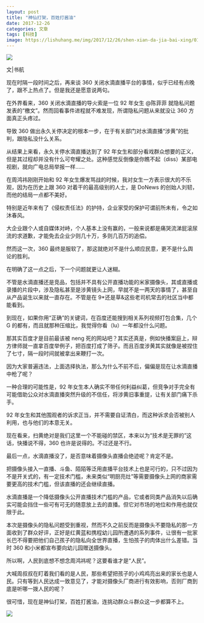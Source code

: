 ```yaml
---
layout: post
title: "神仙打架，百姓打酱油"
date: 2017-12-26
categories: 文章
tags: [科技]
image: https://lishuhang.me/img/2017/12/26/shen-xian-da-jia-bai-xing/01.jpg
---
```


![](http://mmbiz.qpic.cn/mmbiz_jpg/AdRKyBVLoHLVCIiaJV2Bic5ogSjyuhk0SobqZXhVz8GBvaJID4tYA3BURibJMh71H4sZIRKEAibssF5jwqwWCmM96Q/0?wx_fmt=jpeg)

文|书航

现在时隔一段时间之后，再来谈 360 关闭水滴直播平台的事情，似乎已经有点晚了，跟不上热点了。但是我还是愿意说两句。

在外界看来，360 关闭水滴直播的导火索是一位 92 年女生 @陈菲菲 就隐私问题发表的“檄文”。然而回看事件进程就不难发现，所谓隐私问题从来就没让 360 方面真正头疼过。

导致 360 做出永久关停决定的根本一步，在于有关部门对水滴直播“涉黄”的批判，跟隐私没什么关系。

从结果上来看，永久关停水滴直播达到了 92 年女生和部分看戏群众想要的正义，但是其过程却并没有什么可夸耀之处。这种感觉反倒像是你瞧不起（diss）某部电视剧，就向广电总局举报一样……

在周鸿祎刚刚开始和 92 年女生爆发骂战的时候，我对女生一方表示很大的不乐观，因为在历史上跟 360 对着干的最高级别的人士，是 DoNews 的创始人刘韧，而他的结局一点都不美好。

特别是近年来有了《侵权责任法》的护持，企业家受的保护可谓前所未有，令之如沐春风。

大企业跟个人或自媒体对峙，个人基本上没有赢的，一般来说都是痛哭流涕屁滚尿流的求道歉，才能免去企业少则几十万，多则几百万的追偿。

然而这一次，360 最终是服软了，那这就绝对不是什么顺应民意，更不是什么舆论的胜利。

在明确了这一点之后，下一个问题就更让人迷糊。

不管是水滴直播还是竞品，包括并不具有公开直播功能的米家摄像头，其或直播或录播的片段中，涉及隐私甚至是涉黄镜头上网，早就不是一两天的事情了，甚至自从产品诞生以来就一直存在。不管是在 9*还是草&这些老司机常去的社区当中都能看到。

到现在，如果你用“正确”的关键词，在百度还能搜到相关系列视频打包合集，几个 G 的都有，而且就那种压缩比，我觉得你看（lu）一年都没什么问题。

那其实百度才是目前最该被 neng 死的网站吧？其实还真是，例如快播案庭上，辩方律师就一直拿百度举例子，把百度打成了筛子。而且百度涉黄其实就像是被捏住了七寸，隔一段时间就被拿出来鞭打一次。

因为大家普遍违法，上面选择执法，那么为什么不前不后，偏偏是现在让水滴直播中枪了呢？

一种合理的可能性是，92 年女生本人确实不带任何利益纠葛，但竞争对手完全有可能借助公众对水滴直播突然升级的不信任，将涉黄旧事重提，让有关部门痛下杀手。

92 年女生和其他围观者的诉求正当，并不需要自证清白，而这种诉求会否被别人利用，也与他们的本意无关。

现在看来，扫黄绝对是我们这里一个不能碰的禁区，本来以为“技术是无罪的”这话，快播说不得，360 也许是说得的。不过还是不行。

最后一点，水滴直播没了，是否意味着摄像头直播会绝迹呢？肯定不是。

把摄像头接入一直播、斗鱼、陌陌等泛用直播平台技术上也是可行的，只不过因为不是开关式的，有一定技术门槛，未来类似“明厨亮灶”等需要摄像头上网的商家需要更高的技术门槛，但该直播的还会继续直播。

水滴直播是一个降低摄像头公开直播技术门槛的产品，它或者同类产品消失以后确实可能会挡住一些可有可无的随意放上去的直播。但它对市场的地位和作用也就仅限于此。

本次是摄像头的隐私问题受到重视，然而不久之前反而是摄像头不要隐私的那一方面收到了群众好评，正好是红黄蓝和携程幼儿园所遭遇的系列事件，让很有一批家长巴不得要把他们自己孩子的隐私向全世界直播，生怕孩子的肉体出什么差错。当时 360 和小米都宣布要向幼儿园赠送摄像头。

所以啊，人民到底想不想念周鸿祎呢？这要看谁才是“人民”。

大喊周叔叔在盯着我们看的是人民，那些希望把孩子的小鸡鸡亮出来的家长也是人民。只有等到人民达成一致意见了，才能对摄像头厂商进行有效影响，否则厂商到底是听哪一拨人民的呢？

很可惜，现在是神仙打架，百姓打酱油，连挑动群众斗群众这一步都算不上。

![](https://lishuhang.me/img/2017/12/26/shen-xian-da-jia-bai-xing/01.jpg)